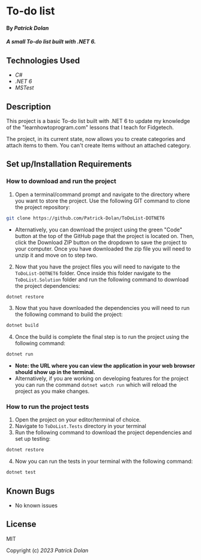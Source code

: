 # To-do list

#### By _**Patrick Dolan**_

#### _A small To-do list built with .NET 6._

## Technologies Used

* _C#_
* _.NET 6_
* _MSTest_

## Description

This project is a basic To-do list built with .NET 6 to update my knowledge of the "learnhowtoprogram.com" lessons that I teach for Fidgetech. 

The project, in its current state, now allows you to create categories and attach items to them. You can't create Items without an attached category. 

## Set up/Installation Requirements

### How to download and run the project

1. Open a terminal/command prompt and navigate to the directory where you want to store the project. Use the following GIT command to clone the project repository:

```bash
git clone https://github.com/Patrick-Dolan/ToDoList-DOTNET6
```

- Alternatively, you can download the project using the green "Code" button at the top of the GitHub page that the project is located on. Then, click the Download ZIP button on the dropdown to save the project to your computer. Once you have downloaded the zip file you will need to unzip it and move on to step two.

2. Now that you have the project files you will need to navigate to the ```ToDoList-DOTNET6``` folder. Once inside this folder navigate to the ```ToDoList.Solution``` folder and run the following command to download the project dependencies:

```bash
dotnet restore
```

3. Now that you have downloaded the dependencies you will need to run the following command to build the project:

```bash
dotnet build
```

4. Once the build is complete the final step is to run the project using the following command:

```bash
dotnet run
```

- **Note: the URL where you can view the application in your web browser should show up in the terminal.**
- Alternatively, if you are working on developing features for the project you can run the command ```dotnet watch run``` which will reload the project as you make changes.

### How to run the project tests

1. Open the project on your editor/terminal of choice.
2. Navigate to ```ToDoList.Tests``` directory in your terminal
3. Run the following command to download the project dependencies and set up testing:

```bash
dotnet restore
```

4. Now you can run the tests in your terminal with the following command:

```bash
dotnet test
```

## Known Bugs

* No known issues

## License

MIT

Copyright (c) _2023_ _Patrick Dolan_